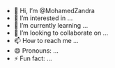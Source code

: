- 👋 Hi, I’m @MohamedZandra
- 👀 I’m interested in ...
- 🌱 I’m currently learning ...
- 💞️ I’m looking to collaborate on ...
- 📫 How to reach me ...
- 😄 Pronouns: ...
- ⚡ Fun fact: ...

<!---
MohamedZandra/MohamedZandra is a ✨ special ✨ repository because its `README.md` (this file) appears on your GitHub profile.
You can click the Preview link to take a look at your changes.
--->
